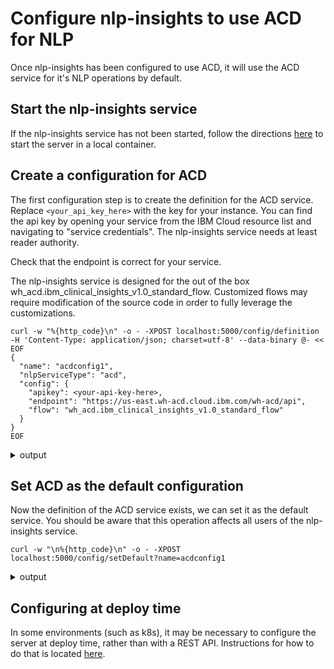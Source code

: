 # Configure nlp-insights to use ACD for NLP
Once nlp-insights has been configured to use ACD, it will use the ACD 
service for it's NLP operations by default.

## Start the nlp-insights service
If the nlp-insights service has not been started, follow the directions [here](../setup/start_nlp_insights.md) to start the server in a local container.

## Create a configuration for ACD
The first configuration step is to create the definition for the ACD service. Replace `<your_api_key_here>` with the key for your instance. You can find the api key by opening your service from the IBM Cloud resource list and navigating to "service credentials". The nlp-insights service needs at least reader authority.

Check that the endpoint is correct for your service.

The nlp-insights service is designed for the out of the box wh_acd.ibm_clinical_insights_v1.0_standard_flow. Customized flows may require modification of the source code in order to fully leverage the customizations.

```
curl -w "%{http_code}\n" -o - -XPOST localhost:5000/config/definition  -H 'Content-Type: application/json; charset=utf-8' --data-binary @- << EOF
{
  "name": "acdconfig1",
  "nlpServiceType": "acd",
  "config": {
    "apikey": <your-api-key-here>,
    "endpoint": "https://us-east.wh-acd.cloud.ibm.com/wh-acd/api",
    "flow": "wh_acd.ibm_clinical_insights_v1.0_standard_flow"
  }
}
EOF
```

<details><summary>output</summary>

200

</details>


## Set ACD as the default configuration
Now the definition of the ACD service exists, we can set it as the default service. You should  be aware that this operation affects all users of the nlp-insights service.

```
curl -w "\n%{http_code}\n" -o - -XPOST localhost:5000/config/setDefault?name=acdconfig1
```

<details><summary>output</summary>

Default config set to: acdconfig1

200

</details>

## Configuring at deploy time
In some environments (such as k8s), it may be necessary to configure the server at deploy time, rather than with a REST API. Instructions for how to do that is located [here](../../user/kubernetes.md).
